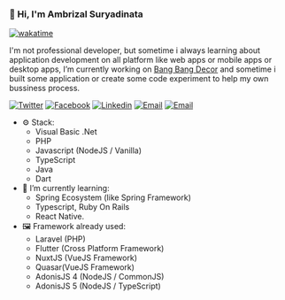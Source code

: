 ### 👋 Hi, I'm Ambrizal Suryadinata
[![wakatime](https://wakatime.com/badge/user/881bf991-699d-44a5-9507-ffa85ba5e552.svg)](https://wakatime.com/@881bf991-699d-44a5-9507-ffa85ba5e552)


I'm not professional developer, but sometime i always learning about application development on all platform like web apps or mobile apps or desktop apps, I’m currently working on [Bang Bang Decor](https://g.page/bangbang_decor?share) and sometime i built some application or create some code experiment to help my own bussiness process.

[![Twitter](https://img.shields.io/static/v1?label=Twitter&message=%20&logo=Twitter&style=flat-square&logoColor=white)](https://twitter.com/ambrizals)
[![Facebook](https://img.shields.io/static/v1?label=Facebook&message=%20&logo=Facebook&style=flat-square&logoColor=white)](https://facebook.com/ambrizalsuryadinata)
[![Linkedin](https://img.shields.io/static/v1?label=Linkedin&message=%20&logo=Linkedin&style=flat-square&logoColor=white)](https://www.linkedin.com/in/ambrizals)
[![Email](https://img.shields.io/static/v1?label=Email&message=%20&logo=Gmail&style=flat-square&logoColor=white)](mailto:sabuncolek@ambrizal.net)
[![Email](https://img.shields.io/static/v1?label=Website&message=%20&style=flat-square&logoColor=white)](https://ambrizal.net)

- ⚙️ Stack: 
  - Visual Basic .Net
  - PHP
  - Javascript (NodeJS / Vanilla)
  - TypeScript
  - Java
  - Dart 
- 🌱 I’m currently learning: 
  - Spring Ecosystem (like Spring Framework)
  - Typescript, Ruby On Rails
  - React Native.
- 🖼️ Framework already used: 
  - Laravel (PHP)
  - Flutter (Cross Platform Framework)
  - NuxtJS (VueJS Framework)
  - Quasar(VueJS Framework)
  - AdonisJS 4 (NodeJS / CommonJS)
  - AdonisJS 5 (NodeJS / TypeScript)

<!--
**ambrizals/ambrizals** is a ✨ _special_ ✨ repository because its `README.md` (this file) appears on your GitHub profile.

Here are some ideas to get you started:

- 🔭 I’m currently working on ...
- 🌱 I’m currently learning ...
- 👯 I’m looking to collaborate on ...
- 🤔 I’m looking for help with ...
- 💬 Ask me about ...
- 📫 How to reach me: ...
- 😄 Pronouns: ...
- ⚡ Fun fact: ...
-->
